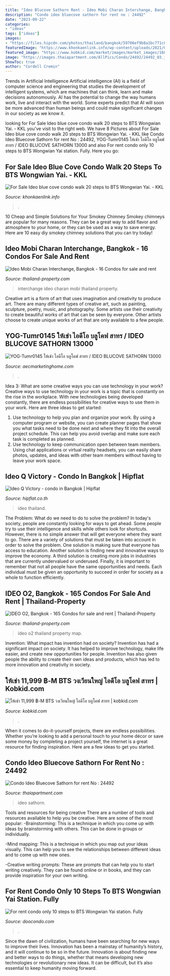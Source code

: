 ```yaml
---
title: "Ideo Blucove Sathorn Rent - Ideo Mobi Charan Interchange, Bangkok"
description: "Condo ideo bluecove sathorn for rent no : 24492"
date: "2023-09-22"
categories:
- "ideas"
tags: ["ideas"]
images:
- "https://files.hipcdn.com/photos/thailand/bangkok/59706ef9b8a1bc771c000b7c/ideo-q-victory-condo-bangkok-5a531ba5a12eda53c90001ad_full@2x.jpg"
featuredImage: "https://www.khonkaenlink.info/wp-content/uploads/2021/07/154235pic4.jpg"
featured_image: "https://www.kobkid.com/market/images/market_images/168676/a39a26f3944c034.jpg"
image: "https://images.thaiapartment.com/AllPics/Condo/24492/24492_03.jpg"
ShowToc: true
author: "Cordell Cremin"
---
```



Trends in Artificial Intelligence
Artificial intelligence (AI) is a field of computer science and engineering that studies the development of intelligent systems, which are machines that can think, learn and make decisions autonomously. AI has the potential to change the way humans work, live and interact with the world. Some experts predict that AI will soon be more advanced than human beings and could make significant changes in our society as we know it.

	

		
looking for For Sale Ideo blue cove condo walk 20 steps to BTS Wongwian Yai. - KKL you've visit to the right web. We have 8 Pictures about For Sale Ideo blue cove condo walk 20 steps to BTS Wongwian Yai. - KKL like Condo Ideo Bluecove Sathorn for rent No : 24492, YOG-Tumr0145 ให้เช่า ไอดีโอ บลูโคฟ สาทร / IDEO BLUCOVE SATHORN 13000 and also For rent condo only 10 steps to BTS Wongwian Yai station. Fully. Here you go:
		
    
## For Sale Ideo Blue Cove Condo Walk 20 Steps To BTS Wongwian Yai. - KKL

<img loading=lazy src="https://www.khonkaenlink.info/wp-content/uploads/2021/07/154235pic4.jpg" onerror="this.onerror=null;this.src='https://tse3.mm.bing.net/th?id=OIP.cL3xCBrfEGbdowBP9QXpkgHaFj&amp;pid=15.1';" alt="For Sale Ideo blue cove condo walk 20 steps to BTS Wongwian Yai. - KKL">

_Source: khonkaenlink.info_

>. 

	

10 Cheap and Simple Solutions for Your Smokey Chimney
Smokey chimneys are popular for many reasons. They can be a great way to add flavor and atmosphere to your home, or they can be used as a way to save energy. Here are 10 easy diy smokey chimney solutions that you can try today!

    
## Ideo Mobi Charan Interchange, Bangkok - 16 Condos For Sale And Rent

<img loading=lazy src="https://photosrp.thailand-property.com/1.0-TH-21489-PJ-3106-11392936865640735783015-1-525-325/ideo-mobi-charan-interchange.jpg" onerror="this.onerror=null;this.src='https://tse4.mm.bing.net/th?id=OIP.iMXHXPkoWeJYEdLP2PEi2wHaEl&amp;pid=15.1';" alt="Ideo Mobi Charan Interchange, Bangkok - 16 Condos for sale and rent">

_Source: thailand-property.com_

>interchange ideo charan mobi thailand property. 

	

Creative art is a form of art that uses imagination and creativity to produce art. There are many different types of creative art, such as painting, sculpture, poetry, music, and photography. Some artists use their creativity to create beautiful works of art that can be seen by everyone. Other artists choose to create unique works of art that are only available to a few people.

    
## YOG-Tumr0145 ให้เช่า ไอดีโอ บลูโคฟ สาทร / IDEO BLUCOVE SATHORN 13000

<img loading=lazy src="https://www.aecmarketinghome.com/uploads/houses/2020/04/10/3iy1586522056.jpg" onerror="this.onerror=null;this.src='https://tse3.mm.bing.net/th?id=OIP.cxz4iMhtYiVqUN9NKeRDVAHaHa&amp;pid=15.1';" alt="YOG-Tumr0145 ให้เช่า ไอดีโอ บลูโคฟ สาทร / IDEO BLUCOVE SATHORN 13000">

_Source: aecmarketinghome.com_

>. 

	

Idea 3: What are some creative ways you can use technology in your work?
Creative ways to use technology in your work is a topic that is constantly on the rise in the workplace. With new technologies being developed constantly, there are endless possibilities for creative ways to use them in your work. Here are three ideas to get started: 
1. Use technology to help you plan and organize your work. By using a computer program or website, you can create planner pages that show you what tasks need to be done next and where they fit into the overall project schedule. This can help you avoid overlap and make sure each task is completed as planned. 
2. Use technology to keep communication open between team members. Using chat applications or virtual reality headsets, you can easily share photos, updates, and ideas with other team members without having to leave your work space.

    
## Ideo Q Victory - Condo In Bangkok | Hipflat

<img loading=lazy src="https://files.hipcdn.com/photos/thailand/bangkok/59706ef9b8a1bc771c000b7c/ideo-q-victory-condo-bangkok-5a531ba5a12eda53c90001ad_full@2x.jpg" onerror="this.onerror=null;this.src='https://tse3.mm.bing.net/th?id=OIP.9NSpFQ771c9XYwcIisxmsQHaD8&amp;pid=15.1';" alt="Ideo Q Victory - condo in Bangkok | Hipflat">

_Source: hipflat.co.th_

>ideo thailand. 

	

The Problem: What do we need to do to solve the problem?
In today's society, people are constantly looking for ways to get ahead. Some people try to use their intelligence and skills while others look for shortcuts. However, there is no simple answer that will get everyone where they want to go. There are a variety of solutions that must be taken into account in order to solve the problem. One solution is making sure that everyone has access to education. Another solution is finding new and innovative ways to improve the economy. A third solution is creating more jobs in industries that are currently undervalued or underused. Finally, it is important to remember that not all people have the same opportunities and needs. Each individual must be given an opportunity to succeed in order for society as a whole to function efficiently.

    
## IDEO O2, Bangkok - 165 Condos For Sale And Rent | Thailand-Property

<img loading=lazy src="https://photos.thailand-property.com/static_map/map_13.673183_100.60447.jpg" onerror="this.onerror=null;this.src='https://tse1.mm.bing.net/th?id=OIP.WJtbB-dOGC-0yCTKn6VGewAAAA&amp;pid=15.1';" alt="IDEO O2, Bangkok - 165 Condos for sale and rent | Thailand-Property">

_Source: thailand-property.com_

>ideo o2 thailand property map. 

	

Invention: What impact has invention had on society?
Invention has had a significant impact on society. It has helped to improve technology, make life easier, and create new opportunities for people. Invention has also given people the ability to create their own ideas and products, which has led to more innovation and creativity in society.

    
## ให้เช่า 11,999 ฿-M BTS วงเวียนใหญ่ ไอดีโอ บลูโคฟ สาทร | Kobkid.com

<img loading=lazy src="https://www.kobkid.com/market/images/market_images/168676/a39a26f3944c034.jpg" onerror="this.onerror=null;this.src='https://tse1.mm.bing.net/th?id=OIP.eLD8316Jb_uFf01BW4jKkQHaFj&amp;pid=15.1';" alt="ให้เช่า 11,999 ฿-M BTS วงเวียนใหญ่ ไอดีโอ บลูโคฟ สาทร | kobkid.com">

_Source: kobkid.com_

>. 

	

When it comes to do-it-yourself projects, there are endless possibilities. Whether you’re looking to add a personal touch to your home décor or save some money by completing a project yourself, the internet is a great resource for finding inspiration. Here are a few ideas to get you started.

    
## Condo Ideo Bluecove Sathorn For Rent No : 24492

<img loading=lazy src="https://images.thaiapartment.com/AllPics/Condo/24492/24492_03.jpg" onerror="this.onerror=null;this.src='https://tse4.mm.bing.net/th?id=OIP.tU7s6WyHWcgOMD19P1EMvAHaEK&amp;pid=15.1';" alt="Condo Ideo Bluecove Sathorn for rent No : 24492">

_Source: thaiapartment.com_

>ideo sathorn. 

	

Tools and resources for being creative
There are a number of tools and resources available to help you be creative. Here are some of the most popular:
-Brainstorming: This is a technique in which you come up with ideas by brainstorming with others. This can be done in groups or individually.

-Mind mapping: This is a technique in which you map out your ideas visually. This can help you to see the relationships between different ideas and to come up with new ones.

-Creative writing prompts: These are prompts that can help you to start writing creatively. They can be found online or in books, and they can provide inspiration for your own writing.

    
## For Rent Condo Only 10 Steps To BTS Wongwian Yai Station. Fully

<img loading=lazy src="http://www.doocondo.com/stocks/market/5e4mm8jlx.jpg" onerror="this.onerror=null;this.src='https://tse4.mm.bing.net/th?id=OIP.WxE1vWquhRqnIo56MvUhgQHaGL&amp;pid=15.1';" alt="For rent condo only 10 steps to BTS Wongwian Yai station. Fully">

_Source: doocondo.com_

>. 

	

Since the dawn of civilization, humans have been searching for new ways to improve their lives. Innovation has been a mainstay of humanity’s history, and it will continue to be so in the future. Innovation is about finding new and better ways to do things, whether that means developing new technologies or revolutionary new ideas. It can be difficult, but it’s also essential to keep humanity moving forward.

